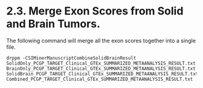# 2.3. Merge Exon Scores from Solid and Brain Tumors.
The following command will merge all the exon scores together into a single file.
```
drppm -CSIMinerManuscriptCombineSolidBrainResult SolidOnly_PCGP_TARGET_Clinical_GTEx_SUMMARIZED_METAANALYSIS_RESULT.txt BrainOnly_PCGP_TARGET_Clinical_GTEx_SUMMARIZED_METAANALYSIS_RESULT.txt SolidBrain_PCGP_TARGET_Clinical_GTEx_SUMMARIZED_METAANALYSIS_RESULT.txt Combined_PCGP_TARGET_Clinical_GTEx_SUMMARIZED_METAANALYSIS_RESULT.txt
```
